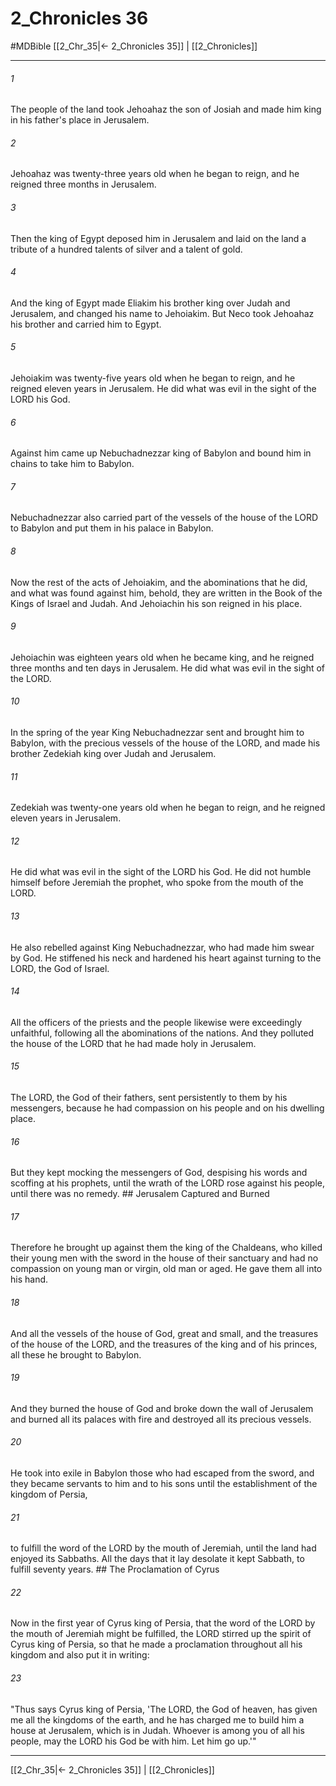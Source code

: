 # 2_Chronicles 36
#MDBible
[[2_Chr_35|← 2_Chronicles 35]] | [[2_Chronicles]]

***

###### 1 
The people of the land took Jehoahaz the son of Josiah and made him king in his father's place in Jerusalem. 

###### 2 
Jehoahaz was twenty-three years old when he began to reign, and he reigned three months in Jerusalem. 

###### 3 
Then the king of Egypt deposed him in Jerusalem and laid on the land a tribute of a hundred talents of silver and a talent of gold. 

###### 4 
And the king of Egypt made Eliakim his brother king over Judah and Jerusalem, and changed his name to Jehoiakim. But Neco took Jehoahaz his brother and carried him to Egypt. 

###### 5 
Jehoiakim was twenty-five years old when he began to reign, and he reigned eleven years in Jerusalem. He did what was evil in the sight of the LORD his God. 

###### 6 
Against him came up Nebuchadnezzar king of Babylon and bound him in chains to take him to Babylon. 

###### 7 
Nebuchadnezzar also carried part of the vessels of the house of the LORD to Babylon and put them in his palace in Babylon. 

###### 8 
Now the rest of the acts of Jehoiakim, and the abominations that he did, and what was found against him, behold, they are written in the Book of the Kings of Israel and Judah. And Jehoiachin his son reigned in his place. 

###### 9 
Jehoiachin was eighteen years old when he became king, and he reigned three months and ten days in Jerusalem. He did what was evil in the sight of the LORD. 

###### 10 
In the spring of the year King Nebuchadnezzar sent and brought him to Babylon, with the precious vessels of the house of the LORD, and made his brother Zedekiah king over Judah and Jerusalem. 

###### 11 
Zedekiah was twenty-one years old when he began to reign, and he reigned eleven years in Jerusalem. 

###### 12 
He did what was evil in the sight of the LORD his God. He did not humble himself before Jeremiah the prophet, who spoke from the mouth of the LORD. 

###### 13 
He also rebelled against King Nebuchadnezzar, who had made him swear by God. He stiffened his neck and hardened his heart against turning to the LORD, the God of Israel. 

###### 14 
All the officers of the priests and the people likewise were exceedingly unfaithful, following all the abominations of the nations. And they polluted the house of the LORD that he had made holy in Jerusalem. 

###### 15 
The LORD, the God of their fathers, sent persistently to them by his messengers, because he had compassion on his people and on his dwelling place. 

###### 16 
But they kept mocking the messengers of God, despising his words and scoffing at his prophets, until the wrath of the LORD rose against his people, until there was no remedy. ## Jerusalem Captured and Burned 

###### 17 
Therefore he brought up against them the king of the Chaldeans, who killed their young men with the sword in the house of their sanctuary and had no compassion on young man or virgin, old man or aged. He gave them all into his hand. 

###### 18 
And all the vessels of the house of God, great and small, and the treasures of the house of the LORD, and the treasures of the king and of his princes, all these he brought to Babylon. 

###### 19 
And they burned the house of God and broke down the wall of Jerusalem and burned all its palaces with fire and destroyed all its precious vessels. 

###### 20 
He took into exile in Babylon those who had escaped from the sword, and they became servants to him and to his sons until the establishment of the kingdom of Persia, 

###### 21 
to fulfill the word of the LORD by the mouth of Jeremiah, until the land had enjoyed its Sabbaths. All the days that it lay desolate it kept Sabbath, to fulfill seventy years. ## The Proclamation of Cyrus 

###### 22 
Now in the first year of Cyrus king of Persia, that the word of the LORD by the mouth of Jeremiah might be fulfilled, the LORD stirred up the spirit of Cyrus king of Persia, so that he made a proclamation throughout all his kingdom and also put it in writing: 

###### 23 
"Thus says Cyrus king of Persia, 'The LORD, the God of heaven, has given me all the kingdoms of the earth, and he has charged me to build him a house at Jerusalem, which is in Judah. Whoever is among you of all his people, may the LORD his God be with him. Let him go up.'" 

***

[[2_Chr_35|← 2_Chronicles 35]] | [[2_Chronicles]]
